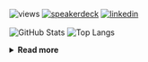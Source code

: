 ![views](https://komarev.com/ghpvc/?username=chck&color=blueviolet)
[![speakerdeck](https://img.shields.io/badge/Speaker_Deck-chck-8a2be2?style=flat-square&logo=speaker-deck)](https://speakerdeck.com/chck)
[![linkedin](https://img.shields.io/badge/LinkedIn-chck-8a2be2?style=flat-square&logo=linkedin)](https://www.linkedin.com/in/chck/)

<p align="left"> 
  <img alt="GitHub Stats" align="center" height="150" src="https://github-readme-stats-nine-umber-51.vercel.app/api?username=chck&count_private=true&show_icons=true&hide_title=true&theme=buefy" />
  <img alt="Top Langs" align="center" height="150" src="https://github-readme-stats-nine-umber-51.vercel.app/api/top-langs/?username=chck&layout=compact&count_private=true&show_icons=true&hide_title=true&theme=buefy" />
</p>

<details>
  <summary><b>Read more</b></summary>
  <br>

  <!--START_SECTION:waka-->
**🐱 My GitHub Data** 

> 📦 125.5 kB Used in GitHub's Storage 
 > 
> 🏆 359 Contributions in the Year 2025
 > 
> 💼 Opted to Hire
 > 
> 📜 133 Public Repositories 
 > 
> 🔑 24 Private Repositories 
 > 
**I'm a Night 🦉** 

```text
🌞 Morning                1235 commits        ████░░░░░░░░░░░░░░░░░░░░░   16.61 % 
🌆 Daytime                2252 commits        ████████░░░░░░░░░░░░░░░░░   30.29 % 
🌃 Evening                2092 commits        ███████░░░░░░░░░░░░░░░░░░   28.14 % 
🌙 Night                  1855 commits        ██████░░░░░░░░░░░░░░░░░░░   24.95 % 
```
📅 **I'm Most Productive on Thursday** 

```text
Monday                   1403 commits        █████░░░░░░░░░░░░░░░░░░░░   18.87 % 
Tuesday                  1112 commits        ████░░░░░░░░░░░░░░░░░░░░░   14.96 % 
Wednesday                1320 commits        ████░░░░░░░░░░░░░░░░░░░░░   17.76 % 
Thursday                 1660 commits        ██████░░░░░░░░░░░░░░░░░░░   22.33 % 
Friday                   783 commits         ███░░░░░░░░░░░░░░░░░░░░░░   10.53 % 
Saturday                 484 commits         ██░░░░░░░░░░░░░░░░░░░░░░░   06.51 % 
Sunday                   672 commits         ██░░░░░░░░░░░░░░░░░░░░░░░   09.04 % 
```


📊 **This Week I Spent My Time On** 

```text
💬 Programming Languages: 
Terraform                8 hrs 23 mins       █████████████░░░░░░░░░░░░   53.97 % 
YAML                     3 hrs 47 mins       ██████░░░░░░░░░░░░░░░░░░░   24.39 % 
Python                   34 mins             █░░░░░░░░░░░░░░░░░░░░░░░░   03.70 % 
TOML                     30 mins             █░░░░░░░░░░░░░░░░░░░░░░░░   03.32 % 
Rust                     30 mins             █░░░░░░░░░░░░░░░░░░░░░░░░   03.25 % 

🔥 Editors: 
PyCharm                  7 hrs 47 mins       █████████████░░░░░░░░░░░░   50.07 % 
Zed                      6 hrs 9 mins        ██████████░░░░░░░░░░░░░░░   39.64 % 
Neovim                   44 mins             █░░░░░░░░░░░░░░░░░░░░░░░░   04.72 % 
RustRover                33 mins             █░░░░░░░░░░░░░░░░░░░░░░░░   03.64 % 
Obsidian                 18 mins             ░░░░░░░░░░░░░░░░░░░░░░░░░   01.94 % 
```

**I Mostly Code in Python** 

```text
Python                   47 repos            █████████░░░░░░░░░░░░░░░░   34.31 % 
Jupyter Notebook         19 repos            ███░░░░░░░░░░░░░░░░░░░░░░   13.87 % 
Ruby                     11 repos            ██░░░░░░░░░░░░░░░░░░░░░░░   08.03 % 
Rust                     8 repos             █░░░░░░░░░░░░░░░░░░░░░░░░   05.84 % 
TypeScript               6 repos             █░░░░░░░░░░░░░░░░░░░░░░░░   04.38 % 
```



**Timeline**

![Lines of Code chart](https://raw.githubusercontent.com/chck/chck/main/assets/bar_graph.png)


 Last Updated on 2025-04-13 03:30 UTC
<!--END_SECTION:waka-->
</details>

